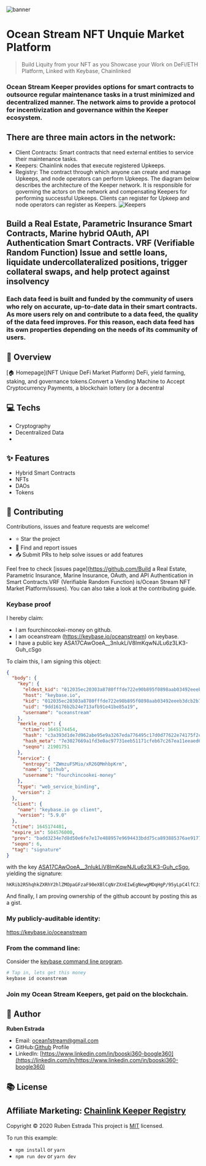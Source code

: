 ![banner](https://pro2-bar-s3-cdn-cf.myportfolio.com/b5f11447-3e02-4b5c-811a-e39598128d70/161a35af-beaa-4f81-8e9c-c682b3fd8f94_rwc_0x40x1800x1014x640.png?h=c2c06471ecfd1d08a9c14148e494b6f2)
# Ocean Stream NFT Unquie Market Platform

>Build Liquity from your NFT as you Showcase your Work on DeFi/ETH Platform, Linked with Keybase, Chainlinked

### Ocean Stream Keeper provides options for smart contracts to outsource regular maintenance tasks in a trust minimized and decentralized manner. The network aims to provide a protocol for incentivization and governance within the Keeper ecosystem.
## There are three main actors in the network:

- Client Contracts: Smart contracts that need external entities to service their maintenance tasks.
- Keepers: Chainlink nodes that execute registered Upkeeps.
- Registry: The contract through which anyone can create and manage Upkeeps, and node operators can perform Upkeeps.
The diagram below describes the architecture of the Keeper network. It is responsible for governing the actors on the network and compensating Keepers for performing successful Upkeeps.
Clients can register for Upkeep and node operators can register as Keepers.
![Keepers](https://docs.chain.link/images/contract-devs/keeper/keeper-overview.png)

## Build a Real Estate, Parametric Insurance Smart Contracts, Marine hybrid OAuth, API Authentication Smart Contracts. VRF (Verifiable Random Function) Issue and settle loans, liquidate undercollateralized positions, trigger collateral swaps, and help protect against insolvency
### Each data feed is built and funded by the community of users who rely on accurate, up-to-date data in their smart contracts. As more users rely on and contribute to a data feed, the quality of the data feed improves. For this reason, each data feed has its own properties depending on the needs of its community of users.

## :telescope: Overview

  [🏠 Homepage](NFT Unique DeFi Market Platform)
DeFi, yield farming, staking, and governance tokens.Convert a Vending Machine to Accept Cryptocurrency Payments, a blockchain lottery (or a decentral

## :computer: Techs
  
- Cryptography
- Decentralized Data
- 

## :sparkles: Features
  
- Hybrid Smart Contracts
- NFTs
- DAOs
- Tokens

## :star2: Contributing

Contributions, issues and feature requests are welcome!

- ⭐️ Star the project
- 🐛 Find and report issues
- 📥 Submit PRs to help solve issues or add features

Feel free to check [issues page](<https://github.com/Build> a Real Estate, Parametric Insurance, Marine Insurance, OAuth, and API Authentication in Smart Contracts.VRF (Verifiable Random Function) is/Ocean Stream NFT Market Platform/issues). You can also take a look at the contributing guide.

### Keybase proof

I hereby claim:

  * I am fourchincookei-money on github.
  * I am oceanstream (https://keybase.io/oceanstream) on keybase.
  * I have a public key ASA17CAwOoeA__3nIukLiV8ImKqwNJLu6z3LK3-Guh_cSgo

To claim this, I am signing this object:

```json
{
  "body": {
    "key": {
      "eldest_kid": "012035ec20303a8780fffde722e90b895f0898aab03492eeeb3dcb2b7f86ba1fdc4a0a",
      "host": "keybase.io",
      "kid": "012035ec20303a8780fffde722e90b895f0898aab03492eeeb3dcb2b7f86ba1fdc4a0a",
      "uid": "9dd16176b2b24e713afb91e41be85a19",
      "username": "oceanstream"
    },
    "merkle_root": {
      "ctime": 1645174454,
      "hash": "c3a393d1de7d962abe95e9a3267eda776495c17d0d77622e74175f2ceac3b128944ed2cf10d074ca31e3612b639fe566adce44c1b09440408a6322384e5fbf8e",
      "hash_meta": "7e3027669a1fd3e0ac97731eeb51171cfeb67c267ea11eeaed603ca63b787319",
      "seqno": 21901751
    },
    "service": {
      "entropy": "ZWmzuFSMio/xR26QMmhbpKrm",
      "name": "github",
      "username": "fourchincookei-money"
    },
    "type": "web_service_binding",
    "version": 2
  },
  "client": {
    "name": "keybase.io go client",
    "version": "5.9.0"
  },
  "ctime": 1645174481,
  "expire_in": 504576000,
  "prev": "badd3234e7d8d50e6fe7e17e488957e9694433bdd75ca893885376ae917701bc",
  "seqno": 6,
  "tag": "signature"
}
```

with the key [ASA17CAwOoeA__3nIukLiV8ImKqwNJLu6z3LK3-Guh_cSgo](https://keybase.io/oceanstream), yielding the signature:

```
hKRib2R5hqhkZXRhY2hlZMOpaGFzaF90eXBlCqNrZXnEIwEgNewgMDqHgP/95yLpC4lfCJiqsDSS7us9yyt/hrof3EoKp3BheWxvYWTESpcCBsQgut0yNOfY1Q5v5+F+SIlX6WlEM73XXKiTiFN2rpF3AbzEIKuuY+2q3WssqgaT15oQCvSZrUKOT8Y7FQ5OaAKT429cAgHCo3NpZ8RA9ePCUMAfPyaMeyf5i5F5XE8VASHg7TK9j8yICc1AXT5YG6Yn6+6LWxGRS6xm5nkc+sY63DNurhSYmwbB+//tAahzaWdfdHlwZSCkaGFzaIKkdHlwZQildmFsdWXEIOC61ly/bpSjJIFJRQl/mvCSa6G+0qu/igk41NFQW77Bo3RhZ80CAqd2ZXJzaW9uAQ==

```

And finally, I am proving ownership of the github account by posting this as a gist.

### My publicly-auditable identity:

https://keybase.io/oceanstream

### From the command line:

Consider the [keybase command line program](https://keybase.io/download).

```bash
# Tap in, lets get this money
keybase id oceanstream
```
### Join my Ocean Stream Keepers, get paid on the blockchain. 

## :bow: Author

**Ruben Estrada**
- Email: ocean1stream@gmail.com
- GitHub:[Github](https://github.com/FourchinCookei-Money) Profile
- LinkedIn: [https://www.linkedin.com/in/booski360-boogle360](https://linkedin.com/in/https://www.linkedin.com/in/booski360-boogle360)

## :books: License

## Affiliate Marketing: [Chainlink Keeper Registry](https://market.link/)

Copyright © 2020 Ruben Estrada
This project is [MIT](license) licensed.

To run this example:

- `npm install` or `yarn`
- `npm run dev` or `yarn dev`
